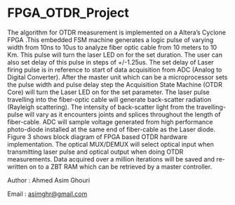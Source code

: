 # FPGA_OTDR_Project 
The algorithm for OTDR measurement is implemented on a Altera’s Cyclone FPGA .This embedded FSM machine generates a logic pulse of varying width from 10ns to 10us to analyze fiber optic cable from 10 meters to 10 Km. This pulse will turn the laser LED on for the set duration. The user can also set delay of this pulse in steps of +/-1.25us. The set delay of Laser firing pulse is in reference to start of data acquisition from ADC (Analog to Digital Converter). After the master unit which can be a microprocessor sets the pulse width and pulse delay step the Acquisition State Machine (OTDR Core) will turn the Laser LED on for the set parameter. The laser pulse travelling into the fiber-optic cable will generate back-scatter radiation (Rayleigh scattering). The intensity of back-scatter light from the travelling-pulse will vary as it encounters joints and splices throughout the length of fiber-cable. ADC will sample voltage generated from high performance photo-diode installed at the same end of fiber-cable as the Laser diode. Figure 3 shows block diagram of FPGA based OTDR hardware implementation. The optical MUX/DEMUX will select optical input when transmitting laser pulse and optical output when doing OTDR measurements. Data acquired over a million iterations will be saved and re-written on to a ZBT RAM which can be retrieved by a master controller.

Author : Ahmed Asim Ghouri 

Email : asimghr@gmail.com

